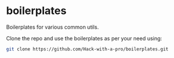 # boilerplates
Boilerplates for various common utils.

Clone the repo and use the boilerplates as per your need using:
```bash
git clone https://github.com/Hack-with-a-pro/boilerplates.git
```

